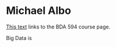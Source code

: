 # Michael Albo

[This text](https://sdsu.instructure.com/courses/140114) links to the BDA 594 course page.

Big Data is
